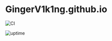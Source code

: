 # GingerV1k1ng.github.io

![CI](https://github.com/GingerV1k1ng/GingerV1k1ng.github.io/workflows/Node.js%20CI/badge.svg?branch=main)

![uptime](https://img.shields.io/badge/uptime-100%25-brightgreen)
